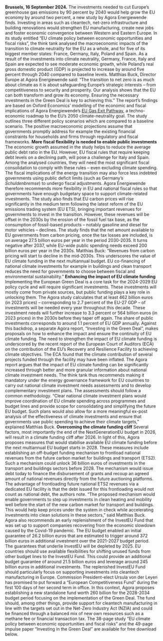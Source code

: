 **Brussels, 16 September 2024.** The investments needed to cut Europe’s greenhouse gas emissions by 90 percent by 2040 would help grow the EU economy by around two percent, a new study by Agora Energiewende finds. Investing in areas such as cleantech, net-zero infrastructure and building renovations would strengthen EU manufacturing, create new jobs and foster economic convergence between Western and Eastern Europe. 
In its study entitled “EU climate policy between economic opportunities and fiscal risks”, the think tank analysed the macroeconomic impacts of the transition to climate neutrality for the EU as a whole, and for five of its biggest member states: France, Germany, Italy, Poland and Spain. As a result of the investments into climate neutrality, Germany, France, Italy and Spain are expected to see moderate economic growth, while Poland’s real gross domestic product (GDP) is projected to increase by around five percent through 2040 compared to baseline levels.
Matthias Buck, Director Europe at Agora Energiewende said:
“The transition to net zero is as much about climate as it is about safeguarding Europe’s strategic interests – from competitiveness to security and prosperity. Our analysis shows that the EU can both transform and grow its economy. Ensuring the necessary investments in the Green Deal is key to achieving this.”
The report’s findings are based on Oxford Economics’ modelling of the economic and fiscal implications of Agora Energiewende’s [EU Gas Exit Pathway](https://www.agora-energiewende.org/publications/breaking-free-from-fossil-gas), a techno-economic roadmap to the EU’s 2050 climate-neutrality goal. The study outlines three different policy scenarios which are compared to a baseline scenario. The positive macroeconomic projections assume that governments promptly address for example the existing financial constraints for households and firms through regulatory and fiscal frameworks.
**More fiscal flexibility is needed to enable public investments**
The economic growth assumed in the study helps to reduce the average public debt ratio in the EU. However, EU fiscal rules that require keeping debt levels on a declining path, will pose a challenge for Italy and Spain. Among the analysed countries, they will need the most significant fiscal consolidation to comply with these rules – even excluding climate spending. The fiscal implications of the energy transition may also force less indebted governments using public deficit limits (such as Germany’s _Schuldenbremse_) to undergo fiscal adjustments. Agora Energiewende therefore recommends more flexibility in EU and national fiscal rules so that governments have enough budgetary space to support climate-related investments. 
The study also finds that EU carbon prices will rise significantly in the medium term following the latest reform of the EU emissions trading system (EU ETS), bringing important revenues for governments to invest in the transition. However, these revenues will be offset in the 2030s by the erosion of the fossil fuel tax base, as the consumption of fossil-based products – notably gasoline and diesel for motor vehicles – declines. The study finds that the net amount available to EU governments from carbon pricing, once the tax losses are included, is on average 27.5 billion euros per year in the period 2030-2035. It turns negative after 2037, while EU-wide public spending needs exceed 200 billion euros per year in the 2030s. 
Matthias Buck:
“Revenues from carbon pricing will start to decline in the mid-2030s. This underscores the value of EU climate funding in the next multiannual budget. EU co-financing of national climate investments for example in buildings and clean transport reduces the need for governments to choose between fiscal and environmental sustainability.”
**Enhancing the impact of EU climate funding**
Implementing the European Green Deal is a core task for the 2024-2029 EU policy cycle and will require significant investments. These investments will mostly come from private sources, but public funding plays a key role in unlocking them. The Agora study calculates that at least 462 billion euros (in 2023 prices) – corresponding to 2.7 percent of the EU-27 GDP – of investments will be needed every year throughout this decade. These investment needs will further increase to 3.3 percent or 564 billion euros (in 2023 prices) in the 2030s before they taper off again. The share of public investments corresponds to around 1.1 percent of EU GDP annually. 
Against this backdrop, a separate Agora report, “Investing in the Green Deal”, makes proposals on how to enhance the impact and ensure the continuity of EU climate funding. The need to strengthen the impact of EU climate funding is underscored by the recent report of the European Court of Auditors (ECA) on the contribution of the EU’s Recovery and Resilience Facility to achieving climate objectives. The ECA found that the climate contribution of several projects funded through the facility may have been inflated.
The Agora report argues that the impact of EU climate funding can be significantly increased through better and more granular information about national climate investment needs. The think tank thus recommends making it mandatory under the energy governance framework for EU countries to carry out national climate investment needs assessments and to develop complementary investment plans. The assessments should follow a common methodology.
“Clear national climate investment plans would improve coordination of EU climate spending across programmes and budget lines and provide scope for consolidating and simplifying the future EU budget. Such plans would also allow for a more meaningful ex-post analysis of the effectiveness of climate investments and ensure that governments use public spending to achieve their climate targets,” explained Matthias Buck.
**Overcoming the climate funding cliff**
Several factors, most importantly the end of the NextGenerationEU budget in 2026, will result in a climate funding cliff after 2026. In light of this, Agora proposes measures that would stabilise available EU climate funding before the next multiannual EU budget starts in 2028.
These measures include establishing an off-budget funding mechanism to frontload national revenues from the future carbon market for buildings and transport (ETS2). Such a mechanism could unlock 36 billion euros of investments in the transport and buildings sectors before 2028. The mechanism would issue debt today to finance the disbursement of grants and recoup an agreed amount of national revenues directly from the future auctioning platforms. The advantage of frontloading future national ETS2 revenues via a dedicated EU facility is that the debt issued for this frontloading would not count as national debt, the authors note. 
“The proposed mechanism would enable governments to step up investments in clean heating and mobility well before the start of the new carbon market for transport and buildings. This would help keep prices under the system in check while accelerating investments into clean solutions in these sectors,” said Matthias Buck.
Agora also recommends an early replenishment of the InvestEU Fund that was set up to support companies recovering from the economic slowdown caused by the Covid-19 pandemic. The EU budget enabled an initial guarantee of 26.2 billion euros that are estimated to trigger around 372 billion euros in additional investment over the 2021-2027 budget period. The guarantees that underlie InvestEU will be depleted by 2025. EU countries should use available flexibilities for shifting unused funds from other budget lines to the InvestEU Fund. This could provide an additional budget guarantee of around 21.5 billion euros and leverage around 245 billion euros in additional investments. The replenished InvestEU Fund should particularly focus on supporting investments into cleantech manufacturing in Europe.
Commission President-elect Ursula von der Leyen has promised to put forward a “European Competitiveness Fund” during the first 100 days of her second term in office. In this context, Agora proposes establishing a new standalone fund worth 260 billion for the 2028-2034 budget period focusing on the implementation of the Green Deal. The fund should, among other things, provide support for cleantech manufacturing in line with the targets set out in the Net-Zero Industry Act (NZIA) and could be financed through a balanced mix of new own resources such as a methane fee or financial transaction tax.
The 38-page study “EU climate policy between economic opportunities and fiscal risks” and the 49-page impulse paper “Investing in the Green Deal” are available for free download below.